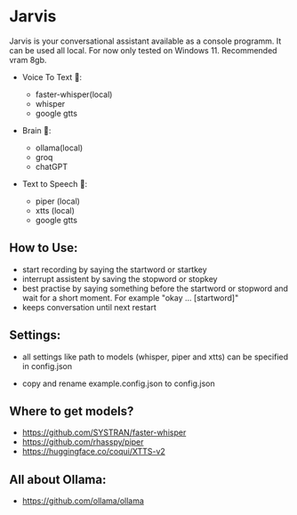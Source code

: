 # Jarvis

Jarvis is your conversational assistant available as a console programm. It can be used all local. For now only tested on Windows 11. Recommended vram 8gb.

- Voice To Text 📝:

  - faster-whisper(local)
  - whisper
  - google gtts

- Brain 🧠:

  - ollama(local)
  - groq
  - chatGPT

- Text to Speech 💬:

  - piper (local)
  - xtts (local)
  - google gtts

## How to Use:

- start recording by saying the startword or startkey
- interrupt assistent by saving the stopword or stopkey
- best practise by saying something before the startword or stopword and wait for a short moment. For example "okay ... [startword]"
- keeps conversation until next restart

## Settings:

- all settings like path to models (whisper, piper and xtts) can be specified in config.json

- copy and rename example.config.json to config.json

## Where to get models?

- https://github.com/SYSTRAN/faster-whisper
- https://github.com/rhasspy/piper
- https://huggingface.co/coqui/XTTS-v2

## All about Ollama:

- https://github.com/ollama/ollama
